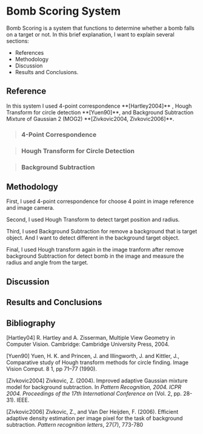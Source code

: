 # Bomb Scoring System
Bomb Scoring is a system that functions to determine whether a bomb falls on a target or not. In this brief explanation, I want to explain several sections:

- References
- Methodology
- Discussion
- Results and Conclusions.

<h2>Reference</h2>
In this system I used 4-point correspondence **[Hartley2004]** , Hough Transform for circle detection **[Yuen90]**, and Background Subtraction Mixture of Gaussian 2 (MOG2) **[Zivkovic2004, Zivkovic2006]**.

><h3>4-Point Correspondence</h3>

><h3>Hough Transform for Circle Detection</h3>

><h3>Background Subtraction</h3>

<h2>Methodology</h2>

First, I used 4-point correspondence for choose 4 point in image reference and image camera.

Second, I used Hough Transform to detect target position and radius.

Third, I used Background Subtraction for remove a background that is target object. And I want to detect different in the background target object.

Final, I used Hough transform again in the image tranform after remove background Subtraction for detect bomb in the image and measure the radius and angle from the target.
<h2>Discussion</h2>

<h2>Results and Conclusions</h2>

<h2>Bibliography</h2>
[Hartley04] R. Hartley and A. Zisserman, Multiple View Geometry in Computer Vision. Cambridge: Cambridge University Press, 2004.

[Yuen90] Yuen, H. K. and Princen, J. and Illingworth, J. and Kittler, J., Comparative study of Hough transform methods for circle finding. Image Vision Comput. 8 1, pp 71–77 (1990).

[Zivkovic2004] Zivkovic, Z. (2004). Improved adaptive Gaussian mixture model for background subtraction. In *Pattern Recognition, 2004. ICPR 2004. Proceedings of the 17th International Conference on* (Vol. 2, pp. 28-31). IEEE.

[Zivkovic2006] Zivkovic, Z., and Van Der Heijden, F. (2006). Efficient adaptive density estimation per image pixel for the task of background subtraction. *Pattern recognition letters*, 27(7), 773-780